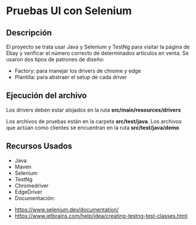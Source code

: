 # Pruebas UI con Selenium

## Descripción
El proyecto se trata usar Java y Selenium y TestNg para visitar la página de Ebay y verificar el
número correcto de determinados artículos en venta. Se usaron dos tipos de patrones de diseño:

* Factory: para manejar los drivers de chrome y edge
* Plantilla: para abstraer el setup de cada driver

## Ejecución del archivo
Los drivers deben estar alojados en la ruta **src/main/resources/drivers**

Los archivos de pruebas están en la carpeta **src/test/java**. Los archivos que actúan como clientes
se encuentran en la ruta **src/test/java/demo**


## Recursos Usados
* Java
* Maven
* Selenium
* TestNg
* Chromedriver
* EdgeDriver
* Documentación:
- https://www.selenium.dev/documentation/
- https://www.jetbrains.com/help/idea/creating-testng-test-classes.html
